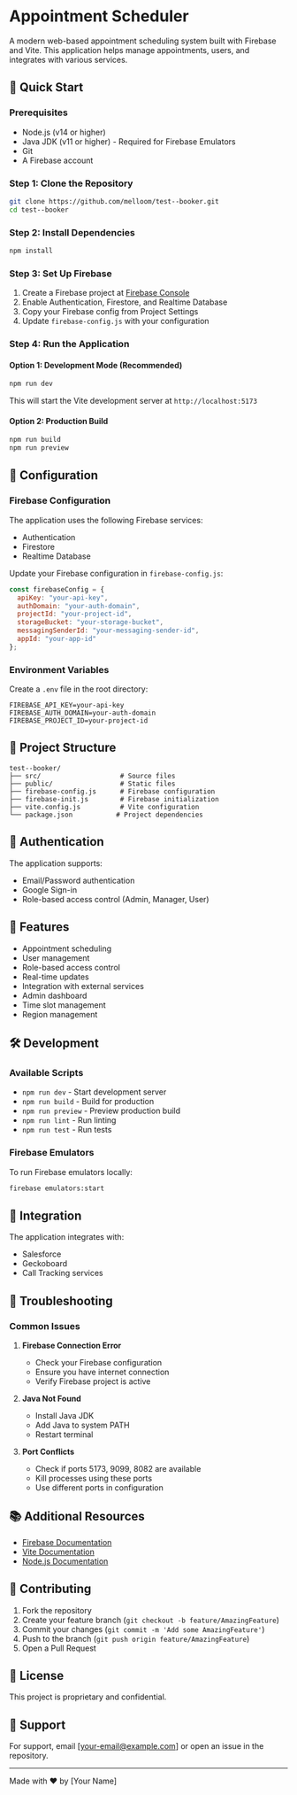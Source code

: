 # Appointment Scheduler

A modern web-based appointment scheduling system built with Firebase and Vite. This application helps manage appointments, users, and integrates with various services.

## 🚀 Quick Start

### Prerequisites
- Node.js (v14 or higher)
- Java JDK (v11 or higher) - Required for Firebase Emulators
- Git
- A Firebase account

### Step 1: Clone the Repository
```bash
git clone https://github.com/melloom/test--booker.git
cd test--booker
```

### Step 2: Install Dependencies
```bash
npm install
```

### Step 3: Set Up Firebase
1. Create a Firebase project at [Firebase Console](https://console.firebase.google.com)
2. Enable Authentication, Firestore, and Realtime Database
3. Copy your Firebase config from Project Settings
4. Update `firebase-config.js` with your configuration

### Step 4: Run the Application

#### Option 1: Development Mode (Recommended)
```bash
npm run dev
```
This will start the Vite development server at `http://localhost:5173`

#### Option 2: Production Build
```bash
npm run build
npm run preview
```

## 🔧 Configuration

### Firebase Configuration
The application uses the following Firebase services:
- Authentication
- Firestore
- Realtime Database

Update your Firebase configuration in `firebase-config.js`:
```javascript
const firebaseConfig = {
  apiKey: "your-api-key",
  authDomain: "your-auth-domain",
  projectId: "your-project-id",
  storageBucket: "your-storage-bucket",
  messagingSenderId: "your-messaging-sender-id",
  appId: "your-app-id"
};
```

### Environment Variables
Create a `.env` file in the root directory:
```env
FIREBASE_API_KEY=your-api-key
FIREBASE_AUTH_DOMAIN=your-auth-domain
FIREBASE_PROJECT_ID=your-project-id
```

## 📁 Project Structure

```
test--booker/
├── src/                    # Source files
├── public/                 # Static files
├── firebase-config.js      # Firebase configuration
├── firebase-init.js        # Firebase initialization
├── vite.config.js          # Vite configuration
└── package.json           # Project dependencies
```

## 🔐 Authentication

The application supports:
- Email/Password authentication
- Google Sign-in
- Role-based access control (Admin, Manager, User)

## 📅 Features

- Appointment scheduling
- User management
- Role-based access control
- Real-time updates
- Integration with external services
- Admin dashboard
- Time slot management
- Region management

## 🛠️ Development

### Available Scripts
- `npm run dev` - Start development server
- `npm run build` - Build for production
- `npm run preview` - Preview production build
- `npm run lint` - Run linting
- `npm run test` - Run tests

### Firebase Emulators
To run Firebase emulators locally:
```bash
firebase emulators:start
```

## 🔄 Integration

The application integrates with:
- Salesforce
- Geckoboard
- Call Tracking services

## 🚨 Troubleshooting

### Common Issues

1. **Firebase Connection Error**
   - Check your Firebase configuration
   - Ensure you have internet connection
   - Verify Firebase project is active

2. **Java Not Found**
   - Install Java JDK
   - Add Java to system PATH
   - Restart terminal

3. **Port Conflicts**
   - Check if ports 5173, 9099, 8082 are available
   - Kill processes using these ports
   - Use different ports in configuration

## 📚 Additional Resources

- [Firebase Documentation](https://firebase.google.com/docs)
- [Vite Documentation](https://vitejs.dev/guide/)
- [Node.js Documentation](https://nodejs.org/docs/)

## 🤝 Contributing

1. Fork the repository
2. Create your feature branch (`git checkout -b feature/AmazingFeature`)
3. Commit your changes (`git commit -m 'Add some AmazingFeature'`)
4. Push to the branch (`git push origin feature/AmazingFeature`)
5. Open a Pull Request

## 📄 License

This project is proprietary and confidential.

## 👥 Support

For support, email [your-email@example.com] or open an issue in the repository.

---

Made with ❤️ by [Your Name] 